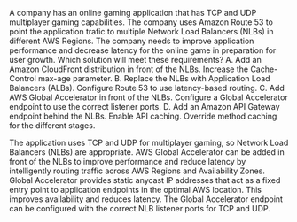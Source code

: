 A company has an online gaming application that has TCP and UDP multiplayer gaming capabilities. The company uses Amazon Route 53 to point the application trafic to multiple Network Load Balancers (NLBs) in different AWS Regions. The company needs to improve application performance and decrease latency for the online game in preparation for user growth. Which solution will meet these requirements? 
A. Add an Amazon CloudFront distribution in front of the NLBs. Increase the Cache-Control max-age parameter. 
B. Replace the NLBs with Application Load Balancers (ALBs). Configure Route 53 to use latency-based routing. 
C. Add AWS Global Accelerator in front of the NLBs. Configure a Global Accelerator endpoint to use the correct listener ports. 
D. Add an Amazon API Gateway endpoint behind the NLBs. Enable API caching. Override method caching for the different stages.

The application uses TCP and UDP for multiplayer gaming, so Network Load Balancers (NLBs) are appropriate. 
AWS Global Accelerator can be added in front of the NLBs to improve performance and reduce latency by intelligently routing traffic across AWS Regions and Availability Zones. 
Global Accelerator provides static anycast IP addresses that act as a fixed entry point to application endpoints in the optimal AWS location. This improves availability and reduces latency. 
The Global Accelerator endpoint can be configured with the correct NLB listener ports for TCP and UDP.